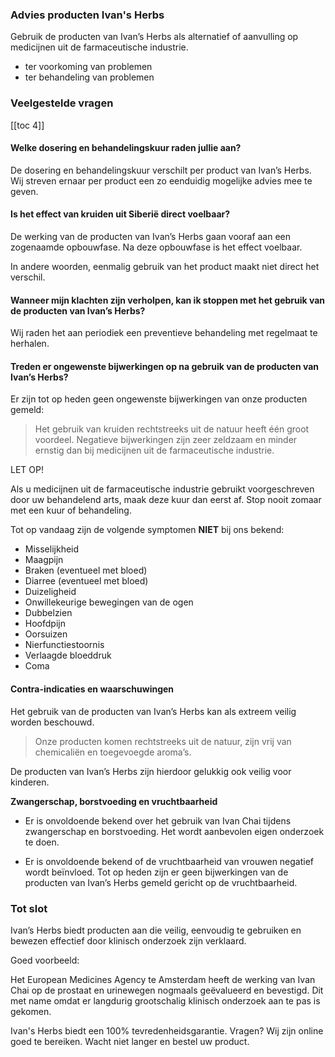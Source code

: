 ### Advies producten Ivan's Herbs

Gebruik de producten van Ivan’s Herbs als alternatief of aanvulling op medicijnen uit de farmaceutische industrie.

* ter voorkoming van problemen
* ter behandeling van problemen

### Veelgestelde vragen

[[toc 4]]

#### Welke dosering en behandelingskuur raden jullie aan?

De dosering en behandelingskuur verschilt per product van Ivan’s Herbs. Wij streven ernaar per product een zo eenduidig mogelijke advies mee te geven. 

#### Is het effect van kruiden uit Siberië direct voelbaar?

De werking van de producten van Ivan’s Herbs gaan vooraf aan een zogenaamde opbouwfase. Na deze opbouwfase is het effect voelbaar.

In andere woorden, eenmalig gebruik van het product maakt niet direct het verschil.

#### Wanneer mijn klachten zijn verholpen, kan ik stoppen met het gebruik van de producten van Ivan’s Herbs?

Wij raden het aan periodiek een preventieve behandeling met regelmaat te herhalen.
 
#### Treden er ongewenste bijwerkingen op na gebruik van de producten van Ivan’s Herbs?

Er zijn tot op heden geen ongewenste bijwerkingen van onze producten gemeld:

> Het gebruik van kruiden rechtstreeks uit de natuur heeft één groot voordeel. Negatieve bijwerkingen zijn zeer zeldzaam en minder ernstig dan bij medicijnen uit de farmaceutische industrie.
 
LET OP! 

Als u medicijnen uit de farmaceutische industrie gebruikt voorgeschreven door uw behandelend arts, maak deze kuur dan eerst af. Stop nooit zomaar met een kuur of behandeling.
 
Tot op vandaag zijn de volgende symptomen **NIET** bij ons bekend:
 
* Misselijkheid
* Maagpijn
* Braken (eventueel met bloed)
* Diarree (eventueel met bloed)
* Duizeligheid
* Onwillekeurige bewegingen van de ogen
* Dubbelzien
* Hoofdpijn
* Oorsuizen
* Nierfunctiestoornis
* Verlaagde bloeddruk
* Coma
 
#### Contra-indicaties en waarschuwingen

Het gebruik van de producten van Ivan’s Herbs kan als extreem veilig worden beschouwd. 

> Onze producten komen rechtstreeks uit de natuur, zijn vrij van chemicaliën en toegevoegde aroma’s. 

De producten van Ivan’s Herbs zijn hierdoor gelukkig ook veilig voor kinderen.
 
**Zwangerschap, borstvoeding en vruchtbaarheid**

* Er is onvoldoende bekend over het gebruik van Ivan Chai tijdens zwangerschap en borstvoeding. Het wordt aanbevolen eigen onderzoek te doen.

* Er is onvoldoende bekend of de vruchtbaarheid van vrouwen negatief wordt beïnvloed. Tot op heden zijn er geen bijwerkingen van de producten van Ivan’s Herbs gemeld gericht op de vruchtbaarheid.

### Tot slot

Ivan’s Herbs biedt producten aan die veilig, eenvoudig te gebruiken en bewezen effectief door klinisch onderzoek zijn verklaard. 

Goed voorbeeld: 

Het European Medicines Agency te Amsterdam heeft de werking van Ivan Chai op de prostaat en urinewegen nogmaals geëvalueerd en bevestigd. Dit met name omdat er langdurig grootschalig klinisch onderzoek aan te pas is gekomen.

Ivan's Herbs biedt een 100% tevredenheidsgarantie. Vragen? Wij zijn online goed te bereiken. Wacht niet langer en bestel uw product.
